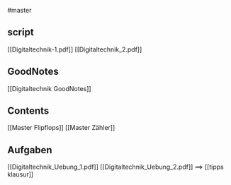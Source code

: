 #master
## script
[[Digitaltechnik-1.pdf]]
[[Digitaltechnik_2.pdf]]

## GoodNotes
[[Digitaltechnik GoodNotes]]

## Contents
[[Master Flipflops]]
[[Master Zähler]]

## Aufgaben
[[Digitaltechnik_Uebung_1.pdf]]
[[Digitaltechnik_Uebung_2.pdf]]
==> [[tipps klausur]]